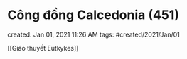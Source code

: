 ---
---

# Công đồng Calcedonia (451)

created: Jan 01, 2021 11:26 AM
tags: #created/2021/Jan/01

[[Giáo thuyết Eutkykes]]